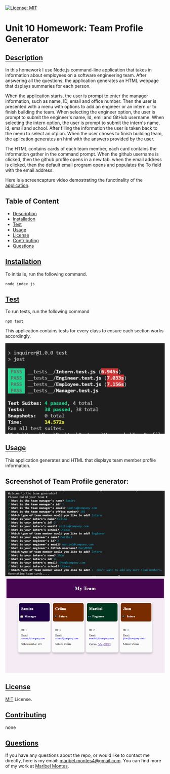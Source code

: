 
[![License: MIT](https://img.shields.io/badge/License-MIT-yellow.svg)](https://opensource.org/licenses/MIT)

# Unit 10 Homework: Team Profile Generator

## [Description](#description)

In this homework I use Node.js command-line application that takes in information about employees on a software engineering team. After answering all the questions, the application generates an HTML webpage that dsplays summaries for each person. 

When the application starts, the user is prompt to enter the manager information, such as name, ID, email and office number. Then the user is presented with a menu with options to add an engineer or an intern or to finish building the team. When selecting the engineer option, the user is prompt to submit the engineer's name, Id, emil and GitHub username. When selecting the intern option, the user is prompt to submit the intern's name, id, email and school. After filling the information the user is taken back to the menu to select an otpion. When the user choses to finish building team, the aplication generates an html with the answers provided by the user. 

The HTML contains cards of each team member, each card contains the information gather in the command prompt. When the github username is clicked, then the github profile opens in a new tab. when the email address is clicked, then the default email program opens and populates the To field with the email address.

Here is a screencapture video demostrating the functinality of the [application](https://drive.google.com/file/d/1NmFVXjeOv9QQfiM3FMvG5-2YYfw6Z7PU/view).

## Table of Content

* [Description](#description)
* [Installation](#installation)
* [Test](#test)
* [Usage](#usage)
* [License](#license)
* [Contributing](#contributing)
* [Questions](#questions)

## [Installation](#installation)
To initialie, run the following command.

    node index.js

## [Test](#test)
To run tests, run the following command

    npm test

This application contains tests for every class to ensure each section works accordingly.

![image contains the pass of test](./screenshot/Screenshot3.png)

## [Usage](#usage)

This application generates and HTML that displays team member profile information.

## Screenshot of Team Profile generator:

![image od comand questions](./screenshot/Screenshot1.png)
![image of html generated](./screenshot/Screenshot2.png)

## [License](#license)

[MIT](https://opensource.org/licenses/MIT) License.

## [Contributing](#contributing)

none

## [Questions](#questions)

If you have any questions about the repo, or would like to contact me directly, 
here is my email: maribel.montes4@gmail.com. You can find more of my work at [Maribel Montes](https://github.com/MaryMD98).

